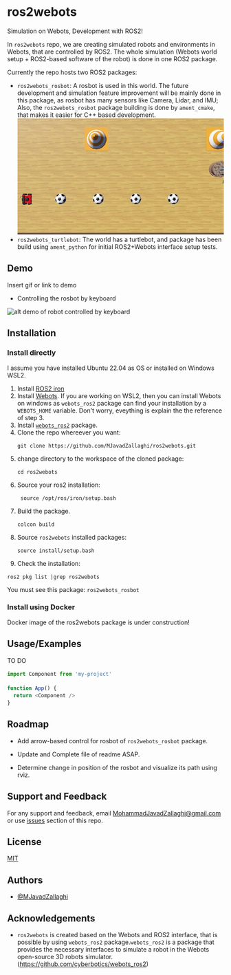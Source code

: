 
# ros2webots

Simulation on Webots, Development with ROS2!

In ```ros2webots``` repo, we are creating simulated robots and environments in Webots, that are controlled by ROS2. The whole simulation (Webots world setup + ROS2-based software of the robot) is done in one ROS2 package.

Currently the repo hosts two ROS2 packages:

- ```ros2webots_rosbot```: A rosbot is used in this world. The future development and simulation feature improvement will be mainly done in this package, as rosbot has many sensors like Camera, Lidar, and IMU; Also, the ```ros2webots_rosbot``` package building is done by ```ament_cmake```, that makes it easier for C++ based development.
![alt world of rosbot](https://github.com/MJavadZallaghi/ros2webots/blob/development/ros2webots_rosbot/worlds/.world_roboticknowledge.jpg)
- ```ros2webots_turtlebot```: The world has a turtlebot, and package has been build using ```ament_python``` for initial ROS2+Webots interface setup tests.



## Demo

Insert gif or link to demo

- Controlling the rosbot by keyboard

![alt demo of robot controlled by keyboard](https://github.com/MJavadZallaghi/ros2webots/blob/development/media/ros2webots_rosbot_demo_keyboard_control.gif)


## Installation
### Install directly
I assume you have installed Ubuntu 22.04 as OS or installed on Windows WSL2.

1. Install [ROS2 iron](https://docs.ros.org/en/iron/Installation.html)
2. Install [Webots](https://cyberbotics.com/doc/guide/installing-webots). If you are working on WSL2, then you can install Webots on windows as ```webots_ros2``` package can find your installation by a ```WEBOTS_HOME``` variable. Don't worry, eveything is explain the the reference of step 3.
3. Install [```webots_ros2```](https://docs.ros.org/en/iron/Tutorials/Advanced/Simulators/Webots/Simulation-Webots.html) package.
4. Clone the repo whereever you want:
   ```
   git clone https://github.com/MJavadZallaghi/ros2webots.git
   ```
5. change directory to the workspace of the cloned package:
   ```
   cd ros2webots
   ```
6. Source your ros2 installation:
   ```
    source /opt/ros/iron/setup.bash
   ```
7. Build the package.
   ```
   colcon build
   ```
8. Source ```ros2webots``` installed packages:
   ```
   source install/setup.bash
   ```
8. Check the installation:
```
ros2 pkg list |grep ros2webots
```
You must see this package: ```ros2webots_rosbot```
### Install using Docker
Docker image of the ros2webots package is under construction!
    
## Usage/Examples

TO DO

```javascript
import Component from 'my-project'

function App() {
  return <Component />
}
```


## Roadmap

- Add arrow-based control for rosbot of ```ros2webots_rosbot``` package.

- Update and Complete file of readme ASAP.

- Determine change in position of the rosbot and visualize its path using rviz.


## Support and Feedback

For any support and feedback, email MohammadJavadZallaghi@gmail.com or use [issues](https://github.com/MJavadZallaghi/ros2webots/issues) section of this repo.


## License

[MIT](https://choosealicense.com/licenses/mit/)


## Authors

- [@MJavadZallaghi](https://www.github.com/MJavadZallaghi)


## Acknowledgements

 - ```ros2webots``` is created based on the Webots and ROS2 interface, that is possible by using ```webots_ros2``` package.```webots_ros2``` is a package that provides the necessary interfaces to simulate a robot in the Webots open-source 3D robots simulator.  (https://github.com/cyberbotics/webots_ros2)

